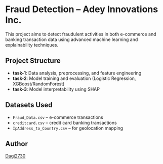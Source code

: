 # Fraud Detection – Adey Innovations Inc.

This project aims to detect fraudulent activities in both e-commerce and banking transaction data using advanced machine learning and explainability techniques.

## Project Structure

- **task-1**: Data analysis, preprocessing, and feature engineering
- **task-2**: Model training and evaluation (Logistic Regression, XGBoost/RandomForest)
- **task-3**: Model interpretability using SHAP

## Datasets Used

- `Fraud_Data.csv` – e-commerce transactions
- `creditcard.csv` – credit card banking transactions
- `IpAddress_to_Country.csv` – for geolocation mapping

## Author

[Dagi2730](https://github.com/Dagi2730)
